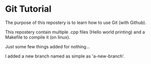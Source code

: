 # Git Tutorial 

The purpose of this repostery is to learn how to use Git (with Github).

This repostery contain multiple .cpp files (Hello world printing) and a Makefile to compile it (on linux).

Just some few things added for nothing...

I added a new branch named as simple as 'a-new-branch'.

